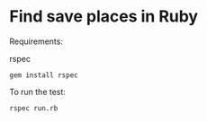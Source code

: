 # Find save places in Ruby

Requirements:

rspec

```
gem install rspec
```

To run the test:

```
rspec run.rb
```
